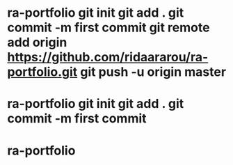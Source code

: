 # ra-portfolio git init git add . git commit -m first commit git remote add origin https://github.com/ridaararou/ra-portfolio.git git push -u origin master
# ra-portfolio git init git add . git commit -m first commit
# ra-portfolio
